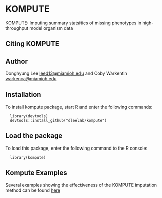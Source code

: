 # KOMPUTE

KOMPUTE: Imputing summary statsitics of missing phenotypes in high-throughput model organism data

## Citing KOMPUTE

## Author

Donghyung Lee <leed13@miamioh.edu> and Coby Warkentin <warkenca@miamioh.edu>

## Installation

To install kompute package, start R and enter the following commands:

      library(devtools)
      devtools::install_github("dleelab/kompute")

## Load the package

To load this package, enter the following command to the R console:

      library(kompute)

## Kompute Examples

Several examples showing the effectiveness of the KOMPUTE imputation method can be found [here](https://github.com/statsleelab/komputeExamples)
